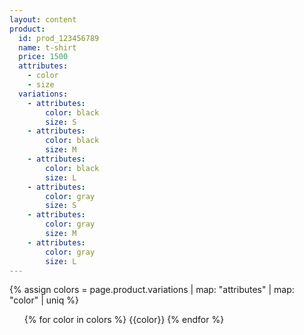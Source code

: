 ```yaml
---
layout: content
product:
  id: prod_123456789
  name: t-shirt
  price: 1500
  attributes:
    - color
    - size
  variations:
    - attributes:
        color: black
        size: S
    - attributes:
        color: black
        size: M
    - attributes:
        color: black
        size: L
    - attributes:
        color: gray
        size: S
    - attributes:
        color: gray
        size: M
    - attributes:
        color: gray
        size: L    
---
```

<amp-state id="product">
  <script type="application/json">
    {
      price: {{ page.product.price }},
      selectedColor: {{ page.product.variations.first.attributes.color }},      
      selectedSize: {{ page.product.variations.first.attributes.size }},      
    {%- assign mmmm = page.product.variations | group_by: "attributes.color" -%}
    {%- for aaa in mmmm -%}
      "{{ aaa.name }}": 
        {
        {%- assign nnn = aaa.items | group_by: "attributes.size"  -%}
        {%- for bbb in nnn -%}
          "{{ bbb.name }}": 
            {{ bbb.items.first | jsonify }}{% unless forloop.last %},{% endunless %}
        {% endfor %}
        }{% unless forloop.last %},{% endunless %}
    {%- endfor -%}
    }    
  </script>
</amp-state>
<amp-selector name="color"
  layout="container"
  [selected]="product.selectedColor">
  {% assign colors = page.product.variations | map: "attributes" | map: "color" | uniq %}
  <ul>
  {% for color in colors %}
    <li{% if forloop.first %} selected{% endif %} option="{{color}}">{{color}}</li>
  {% endfor %}
  </ul>
</amp-selector>
